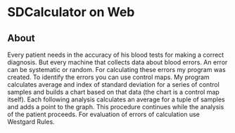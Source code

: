 # SDCalculator on Web

## About 

Every patient needs in the accuracy of his blood tests for making a correct diagnosis. 
But every machine that collects data about blood errors. An error can be systematic or 
random. For calculating these errors my program was created. To identify the errors you 
can use control maps. My program calculates average and index of standard deviation for 
a series of control samples and builds a chart based on that data (the chart is a 
control map itself). Each following analysis calculates an average for a tuple of 
samples and adds a point to the graph. This procedure continues while the analysis of 
the patient proceeds. For evaluation of errors of calculation use Westgard Rules.

